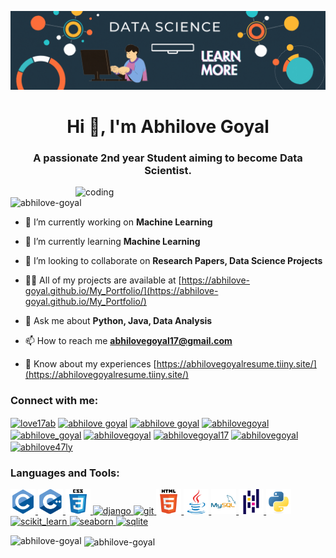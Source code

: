 ![logo](https://github.com/Abhilove-Goyal/Abhilove-Goyal/blob/main/github_banner.gif)
<h1 align="center">Hi 👋, I'm Abhilove Goyal</h1>
<h3 align="center">A passionate 2nd year Student aiming to become Data Scientist.</h3>

<img align="right" alt ="coding" width="400" src="https://gifdb.com/images/high/animated-man-computer-coding-nae6mec378lsg1i3.gif">

<p align="left"> <img src="https://komarev.com/ghpvc/?username=abhilove-goyal&label=Profile%20views&color=0e75b6&style=flat" alt="abhilove-goyal" /> </p>

- 🔭 I’m currently working on **Machine Learning**

- 🌱 I’m currently learning **Machine Learning**

- 👯 I’m looking to collaborate on **Research Papers, Data Science Projects**

- 👨‍💻 All of my projects are available at [https://abhilove-goyal.github.io/My_Portfolio/](https://abhilove-goyal.github.io/My_Portfolio/)

- 💬 Ask me about **Python, Java, Data Analysis**

- 📫 How to reach me **abhilovegoyal17@gmail.com**

- 📄 Know about my experiences [https://abhilovegoyalresume.tiiny.site/](https://abhilovegoyalresume.tiiny.site/)

<h3 align="left">Connect with me:</h3>
<p align="left">
<a href="https://twitter.com/love17ab" target="blank"><img align="center" src="https://raw.githubusercontent.com/rahuldkjain/github-profile-readme-generator/master/src/images/icons/Social/twitter.svg" alt="love17ab" height="30" width="40" /></a>
<a href="https://linkedin.com/in/abhilove goyal" target="blank"><img align="center" src="https://raw.githubusercontent.com/rahuldkjain/github-profile-readme-generator/master/src/images/icons/Social/linked-in-alt.svg" alt="abhilove goyal" height="30" width="40" /></a>
<a href="https://stackoverflow.com/users/abhilove goyal" target="blank"><img align="center" src="https://raw.githubusercontent.com/rahuldkjain/github-profile-readme-generator/master/src/images/icons/Social/stack-overflow.svg" alt="abhilove goyal" height="30" width="40" /></a>
<a href="https://kaggle.com/abhilovegoyal" target="blank"><img align="center" src="https://raw.githubusercontent.com/rahuldkjain/github-profile-readme-generator/master/src/images/icons/Social/kaggle.svg" alt="abhilovegoyal" height="30" width="40" /></a>
<a href="https://instagram.com/abhilove_goyal" target="blank"><img align="center" src="https://raw.githubusercontent.com/rahuldkjain/github-profile-readme-generator/master/src/images/icons/Social/instagram.svg" alt="abhilove_goyal" height="30" width="40" /></a>
<a href="https://www.codechef.com/users/abhilovegoyal" target="blank"><img align="center" src="https://cdn.jsdelivr.net/npm/simple-icons@3.1.0/icons/codechef.svg" alt="abhilovegoyal" height="30" width="40" /></a>
<a href="https://www.hackerrank.com/abhilovegoyal17" target="blank"><img align="center" src="https://raw.githubusercontent.com/rahuldkjain/github-profile-readme-generator/master/src/images/icons/Social/hackerrank.svg" alt="abhilovegoyal17" height="30" width="40" /></a>
<a href="https://www.leetcode.com/abhilovegoyal" target="blank"><img align="center" src="https://raw.githubusercontent.com/rahuldkjain/github-profile-readme-generator/master/src/images/icons/Social/leet-code.svg" alt="abhilovegoyal" height="30" width="40" /></a>
<a href="https://auth.geeksforgeeks.org/user/abhilove47ly" target="blank"><img align="center" src="https://raw.githubusercontent.com/rahuldkjain/github-profile-readme-generator/master/src/images/icons/Social/geeks-for-geeks.svg" alt="abhilove47ly" height="30" width="40" /></a>
</p>

<h3 align="left">Languages and Tools:</h3>
<p align="left"> <a href="https://www.cprogramming.com/" target="_blank" rel="noreferrer"> <img src="https://raw.githubusercontent.com/devicons/devicon/master/icons/c/c-original.svg" alt="c" width="40" height="40"/> </a> <a href="https://www.w3schools.com/cpp/" target="_blank" rel="noreferrer"> <img src="https://raw.githubusercontent.com/devicons/devicon/master/icons/cplusplus/cplusplus-original.svg" alt="cplusplus" width="40" height="40"/> </a> <a href="https://www.w3schools.com/css/" target="_blank" rel="noreferrer"> <img src="https://raw.githubusercontent.com/devicons/devicon/master/icons/css3/css3-original-wordmark.svg" alt="css3" width="40" height="40"/> </a> <a href="https://www.djangoproject.com/" target="_blank" rel="noreferrer"> <img src="https://cdn.worldvectorlogo.com/logos/django.svg" alt="django" width="40" height="40"/> </a> <a href="https://git-scm.com/" target="_blank" rel="noreferrer"> <img src="https://www.vectorlogo.zone/logos/git-scm/git-scm-icon.svg" alt="git" width="40" height="40"/> </a> <a href="https://www.w3.org/html/" target="_blank" rel="noreferrer"> <img src="https://raw.githubusercontent.com/devicons/devicon/master/icons/html5/html5-original-wordmark.svg" alt="html5" width="40" height="40"/> </a> <a href="https://www.java.com" target="_blank" rel="noreferrer"> <img src="https://raw.githubusercontent.com/devicons/devicon/master/icons/java/java-original.svg" alt="java" width="40" height="40"/> </a> <a href="https://www.mysql.com/" target="_blank" rel="noreferrer"> <img src="https://raw.githubusercontent.com/devicons/devicon/master/icons/mysql/mysql-original-wordmark.svg" alt="mysql" width="40" height="40"/> </a> <a href="https://pandas.pydata.org/" target="_blank" rel="noreferrer"> <img src="https://raw.githubusercontent.com/devicons/devicon/2ae2a900d2f041da66e950e4d48052658d850630/icons/pandas/pandas-original.svg" alt="pandas" width="40" height="40"/> </a> <a href="https://www.python.org" target="_blank" rel="noreferrer"> <img src="https://raw.githubusercontent.com/devicons/devicon/master/icons/python/python-original.svg" alt="python" width="40" height="40"/> </a> <a href="https://scikit-learn.org/" target="_blank" rel="noreferrer"> <img src="https://upload.wikimedia.org/wikipedia/commons/0/05/Scikit_learn_logo_small.svg" alt="scikit_learn" width="40" height="40"/> </a> <a href="https://seaborn.pydata.org/" target="_blank" rel="noreferrer"> <img src="https://seaborn.pydata.org/_images/logo-mark-lightbg.svg" alt="seaborn" width="40" height="40"/> </a> <a href="https://www.sqlite.org/" target="_blank" rel="noreferrer"> <img src="https://www.vectorlogo.zone/logos/sqlite/sqlite-icon.svg" alt="sqlite" width="40" height="40"/> </a> </p>

<p><img align="left" src="https://github-readme-stats.vercel.app/api/top-langs?username=abhilove-goyal&show_icons=true&locale=en&layout=compact" alt="abhilove-goyal" /></p>

<p>&nbsp;<img align="center" src="https://github-readme-stats.vercel.app/api?username=abhilove-goyal&show_icons=true&locale=en" alt="abhilove-goyal" /></p>
